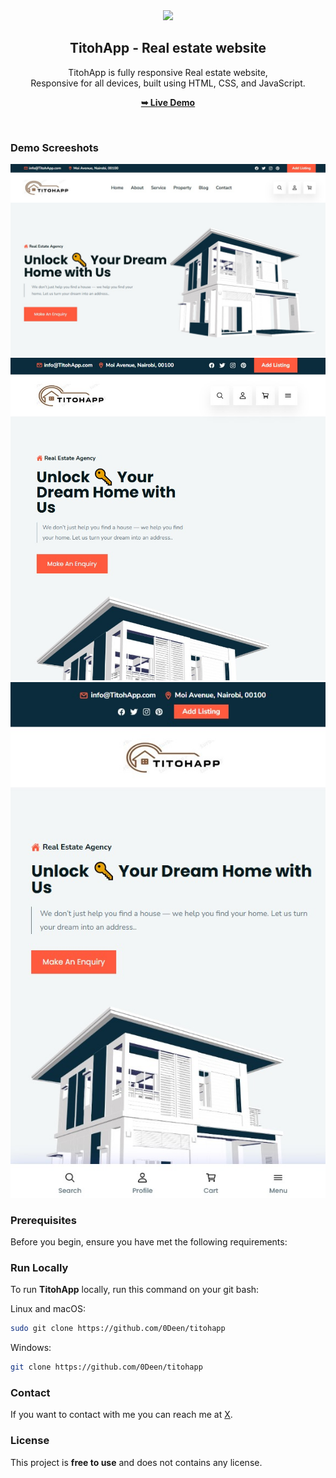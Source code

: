 <div align="center">
  
  
  <img src="./readme-images/bbg.jpg" />

  <h2 align="center">TitohApp - Real estate website</h2>

  TitohApp is fully responsive Real estate website, <br />Responsive for all devices, built using HTML, CSS, and JavaScript.

  <a href="https://titohapp.vercel.app/"><strong>➥ Live Demo</strong></a>

</div>

<br />

### Demo Screeshots

![TitohApp Desktop Demo](./readme-images/aaq.jpg "Desktop Demo")
![TitohApp Tablet/iPad Demo](./readme-images/aaf.jpg "Tablet/iPad Demo")
![TitohApp Mobile Demo](./readme-images/aas.jpg "Mobile Demo")

### Prerequisites

Before you begin, ensure you have met the following requirements:



### Run Locally

To run **TitohApp** locally, run this command on your git bash:

Linux and macOS:

```bash
sudo git clone https://github.com/0Deen/titohapp
```

Windows:

```bash
git clone https://github.com/0Deen/titohapp
```

### Contact

If you want to contact with me you can reach me at [X](https://x.com/Deen_Ramah).

### License

This project is **free to use** and does not contains any license.
